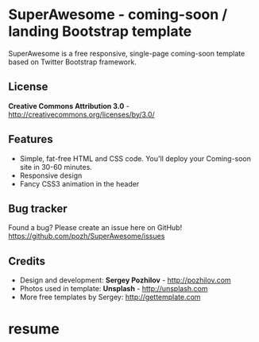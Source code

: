 SuperAwesome - coming-soon / landing Bootstrap template
=============

SuperAwesome is a free responsive, single-page coming-soon template based on Twitter Bootstrap framework. 


License
-------
**Creative Commons Attribution 3.0** - http://creativecommons.org/licenses/by/3.0/


Features
-----------

* Simple, fat-free HTML and CSS code. You'll deploy your Coming-soon site in 30-60 minutes.
* Responsive design
* Fancy CSS3 animation in the header

Bug tracker
-----------

Found a bug? Please create an issue here on GitHub! 
https://github.com/pozh/SuperAwesome/issues



Credits
-------
* Design and development: **Sergey Pozhilov** - http://pozhilov.com
* Photos used in template: **Unsplash** - http://unsplash.com
* More free templates by Sergey: http://gettemplate.com
# resume
